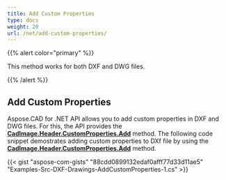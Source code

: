 ```yaml
---
title: Add Custom Properties
type: docs
weight: 20
url: /net/add-custom-properties/
---
```


{{% alert color="primary" %}}

This method works for both DXF and DWG files.

{{% /alert %}}

## Add Custom Properties

Aspose.CAD for .NET API allows you to add custom properties in DXF and DWG files. For this, the API provides the [**CadImage.Header.CustomProperties.Add**](https://apireference.aspose.com/cad/net/aspose.cad.fileformats.cad.cadobjects/cadheader/properties/customproperties) method.
The following code snippet demostrates adding custom properties to DXf file by using the [**CadImage.Header.CustomProperties.Add**](https://apireference.aspose.com/cad/net/aspose.cad.fileformats.cad.cadobjects/cadheader/properties/customproperties) method.

{{< gist "aspose-com-gists" "88cdd0899132edaf0afff77d33d11ae5" "Examples-Src-DXF-Drawings-AddCustomProperties-1.cs" >}}
